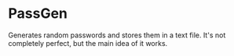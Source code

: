 # PassGen
Generates random passwords and stores them in a text file.
It's not completely perfect, but the main idea of it works.
